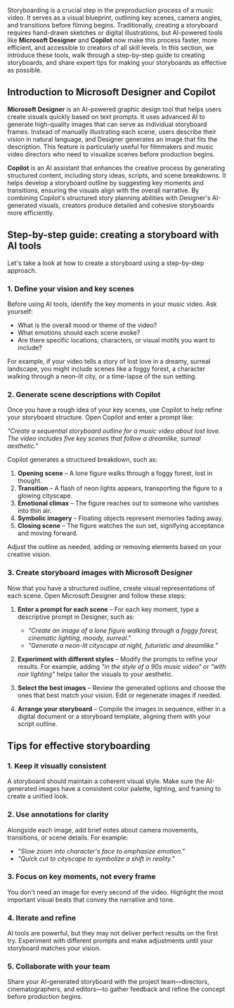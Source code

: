 Storyboarding is a crucial step in the preproduction process of a music video. It serves as a visual blueprint, outlining key scenes, camera angles, and transitions before filming begins. Traditionally, creating a storyboard requires hand-drawn sketches or digital illustrations, but AI-powered tools like **Microsoft Designer** and **Copilot** now make this process faster, more efficient, and accessible to creators of all skill levels. In this section, we introduce these tools, walk through a step-by-step guide to creating storyboards, and share expert tips for making your storyboards as effective as possible.

## Introduction to Microsoft Designer and Copilot

**Microsoft Designer** is an AI-powered graphic design tool that helps users create visuals quickly based on text prompts. It uses advanced AI to generate high-quality images that can serve as individual storyboard frames. Instead of manually illustrating each scene, users describe their vision in natural language, and Designer generates an image that fits the description. This feature is particularly useful for filmmakers and music video directors who need to visualize scenes before production begins.

**Copilot** is an AI assistant that enhances the creative process by generating structured content, including story ideas, scripts, and scene breakdowns. It helps develop a storyboard outline by suggesting key moments and transitions, ensuring the visuals align with the overall narrative. By combining Copilot's structured story planning abilities with Designer's AI-generated visuals, creators produce detailed and cohesive storyboards more efficiently.

## Step-by-step guide: creating a storyboard with AI tools

Let's take a look at how to create a storyboard using a step-by-step approach.

### 1. Define your vision and key scenes

Before using AI tools, identify the key moments in your music video. Ask yourself:

- What is the overall mood or theme of the video?
- What emotions should each scene evoke?
- Are there specific locations, characters, or visual motifs you want to include?

For example, if your video tells a story of lost love in a dreamy, surreal landscape, you might include scenes like a foggy forest, a character walking through a neon-lit city, or a time-lapse of the sun setting.

### 2. Generate scene descriptions with Copilot

Once you have a rough idea of your key scenes, use Copilot to help refine your storyboard structure. Open Copilot and enter a prompt like:

*"Create a sequential storyboard outline for a music video about lost love. The video includes five key scenes that follow a dreamlike, surreal aesthetic."*

Copilot generates a structured breakdown, such as:

1. **Opening scene** – A lone figure walks through a foggy forest, lost in thought.  
1. **Transition** – A flash of neon lights appears, transporting the figure to a glowing cityscape.  
1. **Emotional climax** – The figure reaches out to someone who vanishes into thin air.  
1. **Symbolic imagery** – Floating objects represent memories fading away.  
1. **Closing scene** – The figure watches the sun set, signifying acceptance and moving forward.

Adjust the outline as needed, adding or removing elements based on your creative vision.

### 3. Create storyboard images with Microsoft Designer

Now that you have a structured outline, create visual representations of each scene. Open Microsoft Designer and follow these steps:

1. **Enter a prompt for each scene** – For each key moment, type a descriptive prompt in Designer, such as:  
   - *"Create an image of a lone figure walking through a foggy forest, cinematic lighting, moody, surreal."*  
   - *"Generate a neon-lit cityscape at night, futuristic and dreamlike."*

1. **Experiment with different styles** – Modify the prompts to refine your results. For example, adding *"in the style of a 90s music video"* or *"with noir lighting"* helps tailor the visuals to your aesthetic.

1. **Select the best images** – Review the generated options and choose the ones that best match your vision. Edit or regenerate images if needed.

1. **Arrange your storyboard** – Compile the images in sequence, either in a digital document or a storyboard template, aligning them with your script outline.

## Tips for effective storyboarding

### 1. Keep it visually consistent

A storyboard should maintain a coherent visual style. Make sure the AI-generated images have a consistent color palette, lighting, and framing to create a unified look.

### 2. Use annotations for clarity

Alongside each image, add brief notes about camera movements, transitions, or scene details. For example:

- *"Slow zoom into character's face to emphasize emotion."*  
- *"Quick cut to cityscape to symbolize a shift in reality."*

### 3. Focus on key moments, not every frame

You don't need an image for every second of the video. Highlight the most important visual beats that convey the narrative and tone.

### 4. Iterate and refine

AI tools are powerful, but they may not deliver perfect results on the first try. Experiment with different prompts and make adjustments until your storyboard matches your vision.

### 5. Collaborate with your team

Share your AI-generated storyboard with the project team—directors, cinematographers, and editors—to gather feedback and refine the concept before production begins.
